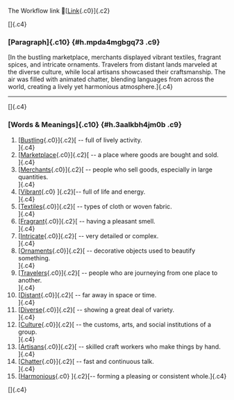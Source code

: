 The Workflow link
👏[[Link](https://www.google.com/url?q=http://www.google.com&sa=D&source=editors&ust=1758131190321940&usg=AOvVaw0lhk89QUNapJ_TT1WtoaOZ){.c0}]{.c2}

[]{.c4}

### [Paragraph]{.c10} {#h.mpda4mgbgq73 .c9}

[In the bustling marketplace, merchants displayed vibrant textiles,
fragrant spices, and intricate ornaments. Travelers from distant lands
marveled at the diverse culture, while local artisans showcased their
craftsmanship. The air was filled with animated chatter, blending
languages from across the world, creating a lively yet harmonious
atmosphere.]{.c4}

------------------------------------------------------------------------

[]{.c4}

### [Words & Meanings]{.c10} {#h.3aalkbh4jm0b .c9}

1.  [[Bustling](https://www.google.com/url?q=http://www.google.com&sa=D&source=editors&ust=1758131190322525&usg=AOvVaw1dZsr1nCLFxmlvydy1Zi5H){.c0}]{.c2}[ --
    full of lively activity.\
    ]{.c4}
2.  [[Marketplace](https://www.google.com/url?q=http://www.google.com&sa=D&source=editors&ust=1758131190322639&usg=AOvVaw3GKvoIHn8DKZBJQ-2JaKkK){.c0}]{.c2}[ --
    a place where goods are bought and sold.\
    ]{.c4}
3.  [[Merchants](https://www.google.com/url?q=http://www.google.com&sa=D&source=editors&ust=1758131190322750&usg=AOvVaw3iUhS2NIgxvz3K1QqnBiu_){.c0}]{.c2}[ --
    people who sell goods, especially in large quantities.\
    ]{.c4}
4.  [[Vibrant](https://www.google.com/url?q=http://www.google.com&sa=D&source=editors&ust=1758131190322871&usg=AOvVaw2eXJ7lxaj1tgGtu4DY41Qg){.c0}
    ]{.c2}[-- full of life and energy.\
    ]{.c4}
5.  [[Textiles](https://www.google.com/url?q=http://www.google.com&sa=D&source=editors&ust=1758131190322979&usg=AOvVaw0fTuug2UEKS-VOfflwIetT){.c0}]{.c2}[ --
    types of cloth or woven fabric.\
    ]{.c4}
6.  [[Fragrant](https://www.google.com/url?q=http://www.google.com&sa=D&source=editors&ust=1758131190323082&usg=AOvVaw19XHwL5sMIdZV5zhZJxKtX){.c0}]{.c2}[ --
    having a pleasant smell.\
    ]{.c4}
7.  [[Intricate](https://www.google.com/url?q=http://www.google.com&sa=D&source=editors&ust=1758131190323177&usg=AOvVaw0vU23QgoQ5nXOqr29jHODz){.c0}]{.c2}[ --
    very detailed or complex.\
    ]{.c4}
8.  [[Ornaments](https://www.google.com/url?q=http://www.google.com&sa=D&source=editors&ust=1758131190323274&usg=AOvVaw3aWZk9Efdz8xrRBO2jlKOJ){.c0}]{.c2}[ --
    decorative objects used to beautify something.\
    ]{.c4}
9.  [[Travelers](https://www.google.com/url?q=http://www.google.com&sa=D&source=editors&ust=1758131190323430&usg=AOvVaw1AB_hgdt3S7kDeaAY-UFhg){.c0}]{.c2}[ --
    people who are journeying from one place to another.\
    ]{.c4}
10. [[Distant](https://www.google.com/url?q=http://www.google.com&sa=D&source=editors&ust=1758131190323548&usg=AOvVaw2Fy-lUxR5f-pmNawSGq1Se){.c0}]{.c2}[ --
    far away in space or time.\
    ]{.c4}
11. [[Diverse](https://www.google.com/url?q=http://www.google.com&sa=D&source=editors&ust=1758131190323645&usg=AOvVaw1g8iT3ElahTcUBhPZQSuos){.c0}]{.c2}[ --
    showing a great deal of variety.\
    ]{.c4}
12. [[Culture](https://www.google.com/url?q=http://www.google.com&sa=D&source=editors&ust=1758131190323752&usg=AOvVaw2Npaw-lD7nUA28Y852n7MV){.c0}]{.c2}[ --
    the customs, arts, and social institutions of a group.\
    ]{.c4}
13. [[Artisans](https://www.google.com/url?q=http://www.google.com&sa=D&source=editors&ust=1758131190323876&usg=AOvVaw3q5IcG69NC-m1MtjHUZ2lC){.c0}]{.c2}[ --
    skilled craft workers who make things by hand.\
    ]{.c4}
14. [[Chatter](https://www.google.com/url?q=http://www.google.com&sa=D&source=editors&ust=1758131190323994&usg=AOvVaw0dNr9YgAjCRjXpdTi30EPX){.c0}]{.c2}[ --
    fast and continuous talk.\
    ]{.c4}
15. [[Harmonious](https://www.google.com/url?q=http://www.google.com&sa=D&source=editors&ust=1758131190324095&usg=AOvVaw3VcYRd7eijj6I6_krApK2w){.c0}
    ]{.c2}[-- forming a pleasing or consistent whole.]{.c4}

[]{.c4}
